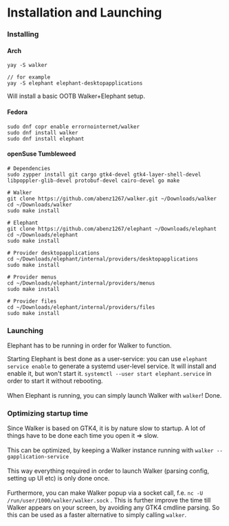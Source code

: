 # Installation and Launching

### Installing

#### Arch

```
yay -S walker

// for example
yay -S elephant elephant-desktopapplications
```

Will install a basic OOTB Walker+Elephant setup.

#### Fedora

```
sudo dnf copr enable errornointernet/walker
sudo dnf install walker
sudo dnf install elephant
```

#### openSuse Tumbleweed

```
# Dependencies
sudo zypper install git cargo gtk4-devel gtk4-layer-shell-devel libpoppler-glib-devel protobuf-devel cairo-devel go make

# Walker
git clone https://github.com/abenz1267/walker.git ~/Downloads/walker
cd ~/Downloads/walker
sudo make install

# Elephant
git clone https://github.com/abenz1267/elephant ~/Downloads/elephant
cd ~/Downloads/elephant
sudo make install

# Provider desktopapplications
cd ~/Downloads/elephant/internal/providers/desktopapplications
sudo make install

# Provider menus
cd ~/Downloads/elephant/internal/providers/menus
sudo make install

# Provider files
cd ~/Downloads/elephant/internal/providers/files
sudo make install
```

### Launching

Elephant has to be running in order for Walker to function.

Starting Elephant is best done as a user-service: you can use `elephant service enable` to generate a systemd user-level service. It will install and enable it, but won't start it. `systemctl --user start elephant.service` in order to start it without rebooting.\
\
When Elephant is running, you can simply launch Walker with `walker`! Done.&#x20;

### Optimizing startup time

Since Walker is based on GTK4, it is by nature slow to startup. A lot of things have to be done each time you open it ⇒ slow.\
\
This can be optimized, by keeping a Walker instance running with `walker --gapplication-service` \
\
This way everything required in order to launch Walker (parsing config, setting up UI etc) is only done once.\
\
Furthermore, you can make Walker popup via a socket call, f.e. `nc -U /run/user/1000/walker/walker.sock` . This is further improve the time till Walker appears on your screen, by avoiding any GTK4 cmdline parsing. So this can be used as a faster alternative to simply calling `walker`.
